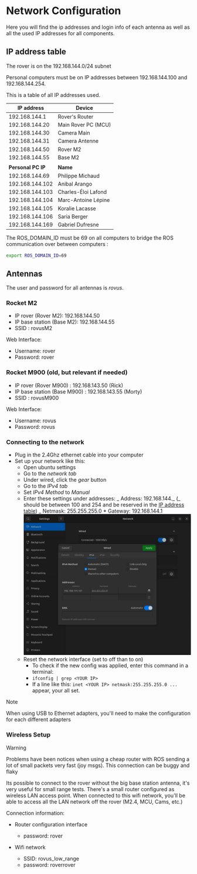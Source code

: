 # Network Configuration

Here you will find the ip addresses and login info of each antenna as well as all the used IP addresses for all components.

## IP address table

The rover is on the 192.168.144.0/24 subnet

Personal computers must be on IP addresses between 192.168.144.100 and 192.168.144.254.

This is a table of all IP addresses used.

| IP address         | Device              |
| ------------------ | ------------------- |
| 192.168.144.1      | Rover's Router      |
| 192.168.144.20     | Main Rover PC (MCU) |
| 192.168.144.30     | Camera Main         |
| 192.168.144.31     | Camera Antenne      |
| 192.168.144.50     | Rover M2            |
| 192.168.144.55     | Base M2             |
|                    |                     |
| **Personal PC IP** | **Name**            |
| 192.168.144.69     | Philippe Michaud    |
| 192.168.144.102    | Anibal Arango       |
| 192.168.144.103    | Charles-Éloi Lafond |
| 192.168.144.104    | Marc-Antoine Lépine |
| 192.168.144.105    | Koralie Lacasse     |
| 192.168.144.106    | Saria Berger        |
| 192.168.144.169    | Gabriel Dufresne    |

The ROS_DOMAIN_ID must be 69 on all computers to bridge the ROS communication over between computers :

```bash
export ROS_DOMAIN_ID=69
```

## Antennas

The user and password for all antennas is _rovus_.

### Rocket M2

- IP rover (Rover M2): 192.168.144.50
- IP base station (Base M2): 192.168.144.55
- SSID : rovusM2

Web Interface:

- Username: rover
- Password: rover

### Rocket M900 (old, but relevant if needed)

- IP rover (Rover M900) : 192.168.143.50 (Rick)
- IP base station (Base M900) : 192.168.143.55 (Morty)
- SSID : rovusM900

Web Interface:

- Username: rovus
- Password: rovus

### Connecting to the network

- Plug in the 2.4Ghz ethernet cable into your computer
- Set up your network like this:
  - Open ubuntu settings
  - Go to the _network tab_
  - Under wired, click the _gear_ button
  - Go to the _IPv4 tab_
  - Set _IPv4 Method_ to _Manual_
  - Enter these settings under addresses:
    _ Address: 192.168.144._ (_ should be between 100 and 254 and be reserved in the [IP address table](#IP-address-table))
    _ Netmask: 255.255.255.0 \* Gateway: 192.168.144.1
    ![network_config.png](../../../attachements/network_config.png)
  - Reset the network interface (set to off than to on)
    - To check if the new config was applied, enter this command in a terminal:
    - `ifconfig | grep <YOUR IP> `
    - If a line like this: `inet <YOUR IP> netmask:255.255.255.0 ...` appear, your all set.

> [!NOTE]
> When using USB to Ethernet adapters, you'll need to make the configuration for each different adapters

### Wireless Setup

> [!WARNING]
> Problems have been notices when using a cheap router with ROS sending a lot of small packets very fast (joy msgs). This connection can be buggy and flaky

Its possible to connect to the rover without the big base station antenna, it's very useful for small range tests. There's a small router configured as wireless LAN access point. When connected to this wifi network, you'll be able to access all the LAN network off the rover (M2.4, MCU, Cams, etc.)

Connection information:

- Router configuration interface

  - password: rover

- Wifi network
  - SSID: rovus_low_range
  - password: roverrover
